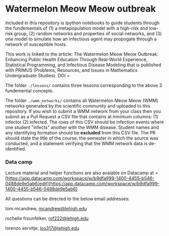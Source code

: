 # Watermelon Meow Meow outbreak

Included in this repository is Ipython notebooks to guide students through the fundementals of (1) a metapopulation model with a high-risk and low-risk group, (2) random networks and properties of social networks, and (3) one model to simulate how an infectious agent may propogate through a network of susceptible hosts. 

This work is linked to the article: The Watermelon Meow Meow Outbreak: Enhancing Public Health Education Through Real-World Experience, Statistical Programming, and Infectious Disease Modeling that is published with PRIMUS (Problems, Resources, and Issues in Mathematics Undergraduate Studies). DOI = 

The folder `./lessons/` contains three lessons corresponding to the above 3 fundemental concepts. 

The folder `./wmm_networks/` contains all Watermelon Meow Meow (WMM) networks generated by the scientific community and uploaded to this repository. 
If you wish to submit a WMM network from your class then you submit as a Pull Request a CSV file that contains at minimum columns: (1) infector (2) infected. The rows of this CSV should be infection events where one student "infects" another with the WMM disease.
Student names and any identifying formation should be **excluded** from this CSV file. The PR should state the title of the course, the semester in which the source was conducted, and a statement verifying that the WMM network data is de-identified. 

### Data camp
Lecture material and helper functions are also avaiable on Datacamp at = [https://app.datacamp.com/workspace/w/b9dfa999-1400-4455-b546-0488de9e5ab6/edit](https://app.datacamp.com/workspace/w/b9dfa999-1400-4455-b546-0488de9e5ab6)


All questions can be directed to the below email addresses:

tom mcandrew, mcandrew@lehigh.edu

rochelle frounfelker, rof222@lehigh.edu

lorenzo servitje, los317@lehigh.edu


